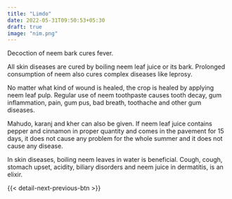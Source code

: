 ```yaml
---
title: "Limdo"
date: 2022-05-31T09:50:53+05:30
draft: true
image: "nim.png"
---
```


Decoction of neem bark cures fever.

All skin diseases are cured by boiling neem leaf juice or its bark. Prolonged consumption of neem also cures complex diseases like leprosy.

No matter what kind of wound is healed, the crop is healed by applying neem leaf pulp. Regular use of neem toothpaste causes tooth decay, gum inflammation, pain, gum pus, bad breath, toothache and other gum diseases.


Mahudo, karanj and kher can also be given. If neem leaf juice contains pepper and cinnamon in proper quantity and comes in the pavement for 15 days, it does not cause any problem for the whole summer and it does not cause any disease.

In skin diseases, boiling neem leaves in water is beneficial. Cough, cough, stomach upset, acidity, biliary disorders and neem juice in dermatitis, is an elixir.

{{< detail-next-previous-btn >}}